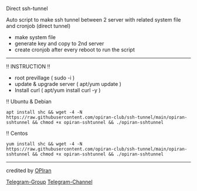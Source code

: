 Direct ssh-tunnel

Auto script to make ssh tunnel between 2 server with related system file and cronjob  (direct tunnel)
 - make system file
 - generate key and copy to 2nd server
 - create cronjob after every reboot to run the script

--------------------------------------------------------------------------------------------------------------------------------------------------------------------------------------------------------------------

‼️ INSTRUCTION ‼️
 - root previllage ( sudo -i )
 - update & upgrade server ( apt/yum update )
 - Install curl ( apt/yum install curl -y )

‼️ Ubuntu & Debian

```
apt install shc && wget -4 -N https://raw.githubusercontent.com/opiran-club/ssh-tunnel/main/opiran-sshtunnel && chmod +x opiran-sshtunnel && ./opiran-sshtunnel
```


‼️ Centos

```
yum install shc && wget -4 -N https://raw.githubusercontent.com/opiran-club/ssh-tunnel/main/opiran-sshtunnel && chmod +x opiran-sshtunnel && ./opiran-sshtunnel
```
--------------------------------------------------------------------------------------------------------------------------------------------------------------------------------------------------------------------

credited by [OPIran](https://github.com/opiran-club)

[Telegram-Group](https://t,me/OPIranCluB)
[Telegram-Channel](https://t,me/opiranv2rayproxy)
